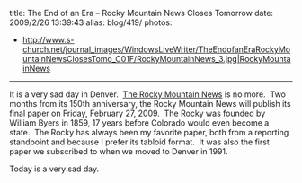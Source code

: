 title: The End of an Era – Rocky Mountain News Closes Tomorrow
date: 2009/2/26 13:39:43
alias: blog/419/
photos:
- http://www.s-church.net/journal_images/WindowsLiveWriter/TheEndofanEraRockyMountainNewsClosesTomo_C01F/RockyMountainNews_3.jpg|RockyMountainNews
---
It is a very sad day in Denver.  [The Rocky Mountain News](http://www.rockymountainnews.com/) is no more.  Two months from its 150th anniversary, the Rocky Mountain News will publish its final paper on Friday, February 27, 2009.  The Rocky was founded by William Byers in 1859, 17 years before Colorado would even become a state.  The Rocky has always been my favorite paper, both from a reporting standpoint and because I prefer its tabloid format.  It was also the first paper we subscribed to when we moved to Denver in 1991. 

Today is a very sad day.
